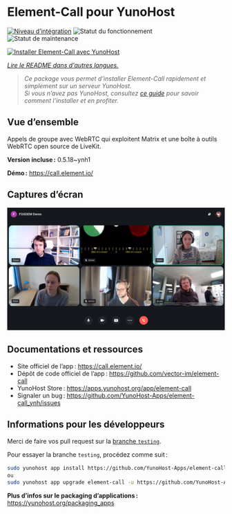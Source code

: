 <!--
Nota bene : ce README est automatiquement généré par <https://github.com/YunoHost/apps/tree/master/tools/readme_generator>
Il NE doit PAS être modifié à la main.
-->

# Element-Call pour YunoHost

[![Niveau d’intégration](https://dash.yunohost.org/integration/element-call.svg)](https://ci-apps.yunohost.org/ci/apps/element-call/) ![Statut du fonctionnement](https://ci-apps.yunohost.org/ci/badges/element-call.status.svg) ![Statut de maintenance](https://ci-apps.yunohost.org/ci/badges/element-call.maintain.svg)

[![Installer Element-Call avec YunoHost](https://install-app.yunohost.org/install-with-yunohost.svg)](https://install-app.yunohost.org/?app=element-call)

*[Lire le README dans d'autres langues.](./ALL_README.md)*

> *Ce package vous permet d’installer Element-Call rapidement et simplement sur un serveur YunoHost.*  
> *Si vous n’avez pas YunoHost, consultez [ce guide](https://yunohost.org/install) pour savoir comment l’installer et en profiter.*

## Vue d’ensemble

Appels de groupe avec WebRTC qui exploitent Matrix et une boîte à outils WebRTC open source de LiveKit.

**Version incluse :** 0.5.18~ynh1

**Démo :** <https://call.element.io/>

## Captures d’écran

![Capture d’écran de Element-Call](./doc/screenshots/screenshot.jpg)

## Documentations et ressources

- Site officiel de l’app : <https://call.element.io/>
- Dépôt de code officiel de l’app : <https://github.com/vector-im/element-call>
- YunoHost Store : <https://apps.yunohost.org/app/element-call>
- Signaler un bug : <https://github.com/YunoHost-Apps/element-call_ynh/issues>

## Informations pour les développeurs

Merci de faire vos pull request sur la [branche `testing`](https://github.com/YunoHost-Apps/element-call_ynh/tree/testing).

Pour essayer la branche `testing`, procédez comme suit :

```bash
sudo yunohost app install https://github.com/YunoHost-Apps/element-call_ynh/tree/testing --debug
ou
sudo yunohost app upgrade element-call -u https://github.com/YunoHost-Apps/element-call_ynh/tree/testing --debug
```

**Plus d’infos sur le packaging d’applications :** <https://yunohost.org/packaging_apps>
